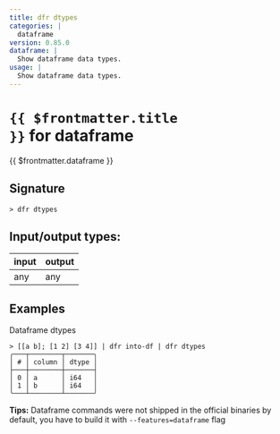 ```yaml
---
title: dfr dtypes
categories: |
  dataframe
version: 0.85.0
dataframe: |
  Show dataframe data types.
usage: |
  Show dataframe data types.
---
```

<!-- This file is automatically generated. Please edit the command in https://github.com/nushell/nushell instead. -->

# <code>{{ $frontmatter.title }}</code> for dataframe

<div class='command-title'>{{ $frontmatter.dataframe }}</div>

## Signature

```> dfr dtypes ```


## Input/output types:

| input | output |
| ----- | ------ |
| any   | any    |

## Examples

Dataframe dtypes
```shell
> [[a b]; [1 2] [3 4]] | dfr into-df | dfr dtypes
╭───┬────────┬───────╮
│ # │ column │ dtype │
├───┼────────┼───────┤
│ 0 │ a      │ i64   │
│ 1 │ b      │ i64   │
╰───┴────────┴───────╯

```


**Tips:** Dataframe commands were not shipped in the official binaries by default, you have to build it with `--features=dataframe` flag
